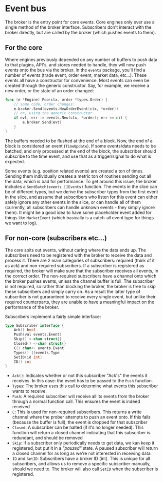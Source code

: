# Event bus

The broker is the entry point for core events. Core engines only ever use a single method of the broker interface. Subscribers don't interact with the broker directly, but are called by the broker (which pushes events to them).

## For the core

Where engines previously depended on any number of buffers to push data to that plugins, API's, and stores needed to handle, they will now push events onto the bus via the broker. In the `events` package, you'll find a number of events (trade event, order event, market data, etc...). These events all have a constructor for convenience. Most events can even be created through the generic constructor. Say, for example, we receive a new order, or the state of an order changed:

```go
func (e *Engine) Foo(ctx, order *types.Order) {
    // some code, order changes:
    e.broker.Send(events.NewOrderEvent(ctx, *order))
    // or, using the generic constructor
    if evt, err := events.New(ctx, *order); err == nil {
        e.broker.Send(evt)
    }
}
```

The buffers needed to be flushed at the end of a block. Now, the end of a block is considered an event (`TimeUpdate`). If some events/data needs to be batched, and only processed at the end of the block, the subscriber should subscribe to the time event, and use that as a trigger/signal to do what is expected.

Some events (e.g. position related events) are created a ton of times. Sending them individually creates a metric ton of routines sending out all the data, which is bad for performance. To get around this issue, the broker includes a `SendBatch(events []Events)` function. The events in the slice can be of different types, but we derive the subscriber types from the first event in the slice, and assume that subscribers who listen for this event can either safely ignore any other events in the slice, or can handle all of them (currently, all subscribers can handle unknown events - they simply ignore them).
It might be a good idea to have some placeholder event added for things like `MarketEvent` (which basically is a catch-all event type for things we want to log).

## For non-core (subscribers etc...)

The core spits out events, without caring where the data ends up. The subscribers need to be registered with the broker to receive the data and process it. There are 2 main categories of subscribers: required (think of it as ack) and non-required subscribers. If a subscriber is registered as required, the broker will make sure that the subscriber receives all events, in the correct order. The non-required subscribers have a channel onto which the broker pushes events, unless the channel buffer is full. The subscriber is not required, so rather than blocking the broker, the broker is free to skip these subscribers and simply carry on. As a result the latter type of subscriber is not guraranteed to receive every single event, but unlike their required counterparts, they are unable to have a meaningful impact on the performance of the broker.

Subscribers implement a fairly simple interface:

```go
type Subscriber interface {
    Ack() bool
	Push(val events.Event)
	Skip() <-chan struct{}
	Closed() <-chan struct{}
	C() chan<- events.Event
	Types() []events.Type
	SetID(id int)
	ID() int
}
```

* `Ack()`: Indicates whether or not this subscriber "Ack's" the events it receives. In this case: the event has to be passed to the `Push` function.
* `Types`: The broker uses this call to determine what events this subscriber wants to receive.
* `Push`: A required subscriber will receive all its events from the broker through a normal function call. This ensures the event is indeed received
* `C`: This is used for non-required subscribers. This returns a write channel where the prober attempts to push an event onto. If this fails (because the buffer is full), the event is dropped for that subscriber
* `Closed`: A subscriber can be halted (if it's no longer needed). This function will return a closed channel indicating that this subscriber is redundant, and should be removed
* `Skip`: If a subscriber only periodically needs to get data, we kan keep it registered, but put it in a _"pauzed"_ state. A paused subscriber will return a closed channel for as long as we're not interested in receiving data.
* `ID` and `SetID`: Subscribers have a broker ID (int). This is unique for all subscribers, and allows us to remove a specific subscriber manually, should we need to. The broker will also call `SetID` when the subscriber is registered.

